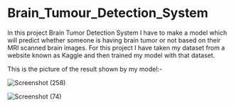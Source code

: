 # Brain_Tumour_Detection_System
In this project Brain Tumor Detection System I have to make a model which will predict whether someone is having brain tumor or not based on their MRI scanned brain images. For this project I have taken my dataset from a website known as Kaggle and then trained my model with that dataset.

This is the picture of the result shown by my model:-

![Screenshot (258)](https://user-images.githubusercontent.com/71928146/125283921-7ffda300-e336-11eb-87c2-38a630499d7e.png)


![Screenshot (74)](https://user-images.githubusercontent.com/71928146/125284145-b9361300-e336-11eb-829f-9140353769e2.png)
